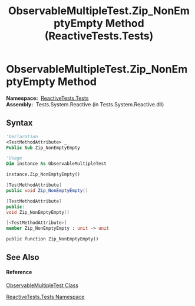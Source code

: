 ﻿---
title: ObservableMultipleTest.Zip_NonEmptyEmpty Method  (ReactiveTests.Tests)
TOCTitle: Zip_NonEmptyEmpty Method
ms:assetid: M:ReactiveTests.Tests.ObservableMultipleTest.Zip_NonEmptyEmpty
ms:mtpsurl: https://msdn.microsoft.com/en-us/library/reactivetests.tests.observablemultipletest.zip_nonemptyempty(v=VS.103)
ms:contentKeyID: 36620657
ms.date: 06/28/2011
mtps_version: v=VS.103
f1_keywords:
- ReactiveTests.Tests.ObservableMultipleTest.Zip_NonEmptyEmpty
dev_langs:
- CSharp
- JScript
- VB
- FSharp
- c++
---

# ObservableMultipleTest.Zip\_NonEmptyEmpty Method

**Namespace:**  [ReactiveTests.Tests](hh289046\(v=vs.103\).md)  
**Assembly:**  Tests.System.Reactive (in Tests.System.Reactive.dll)

## Syntax

``` vb
'Declaration
<TestMethodAttribute> _
Public Sub Zip_NonEmptyEmpty
```

``` vb
'Usage
Dim instance As ObservableMultipleTest

instance.Zip_NonEmptyEmpty()
```

``` csharp
[TestMethodAttribute]
public void Zip_NonEmptyEmpty()
```

``` c++
[TestMethodAttribute]
public:
void Zip_NonEmptyEmpty()
```

``` fsharp
[<TestMethodAttribute>]
member Zip_NonEmptyEmpty : unit -> unit 
```

``` jscript
public function Zip_NonEmptyEmpty()
```

## See Also

#### Reference

[ObservableMultipleTest Class](hh303586\(v=vs.103\).md)

[ReactiveTests.Tests Namespace](hh289046\(v=vs.103\).md)

